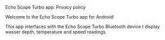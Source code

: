 Echo Scope Turbo app: Privacy policy

Welcome to the Echo Scope Turbo app for Android!

This app interfaces with the Echo Scope Turbo Bluetooth device t display wasser depth, temperature and speed readings.
